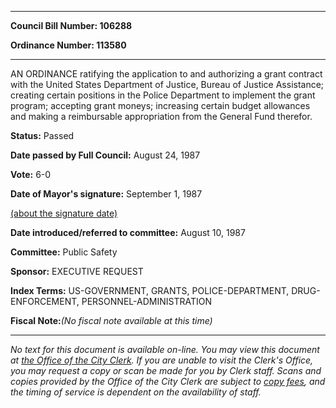 

********

**Council Bill Number: 106288**
   
**Ordinance Number: 113580**
********

 AN ORDINANCE ratifying the application to and authorizing a grant contract with the United States Department of Justice, Bureau of Justice Assistance; creating certain positions in the Police Department to implement the grant program; accepting grant moneys; increasing certain budget allowances and making a reimbursable appropriation from the General Fund therefor.

**Status:** Passed
   
**Date passed by Full Council:** August 24, 1987
   
**Vote:** 6-0
   
**Date of Mayor's signature:** September 1, 1987
   
[(about the signature date)](/~public/approvaldate.htm)
   
   
   
**Date introduced/referred to committee:** August 10, 1987
   
**Committee:** Public Safety
   
**Sponsor:** EXECUTIVE REQUEST
   
   
**Index Terms:** US-GOVERNMENT, GRANTS, POLICE-DEPARTMENT, DRUG-ENFORCEMENT, PERSONNEL-ADMINISTRATION

**Fiscal Note:**_(No fiscal note available at this time)_
********

_No text for this document is available on-line. You may view this document at [the Office of the City Clerk](http://www.seattle.gov/leg/clerk/contactUs.htm). If you are unable to visit the Clerk's Office, you may request a copy or scan be made for you by Clerk staff. Scans and copies provided by the Office of the City Clerk are subject to [copy fees](http://clerk.seattle.gov/~public/clerkfees.htm), and the timing of service is dependent on the availability of staff._

